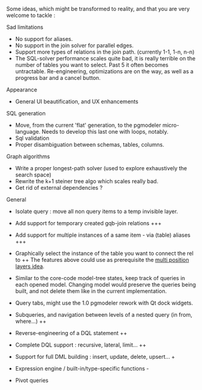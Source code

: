 Some ideas, which might be transformed to reality, and that you are very welcome to tackle :

Sad limitations
 - No support for aliases.
 - No support in the join solver for parallel edges.
 - Support more types of relations in the join path. (currently 1-1, 1-n, n-n)
 - The SQL-solver performance scales quite bad, it is really terrible on the number of tables you want to select. Past 5 it often becomes untractable. Re-engineering, optimizations are on the way, as well as a progress bar and a cancel button.

Appearance
 - General UI beautification, and UX enhancements

SQL generation
 - Move, from the current 'flat' generation, to the pgmodeler micro-language.
 Needs to develop this last one with loops, notably.
 - Sql validation
 - Proper disambiguation between schemas, tables, columns.

Graph algorithms
 - Write a proper longest-path solver (used to explore exhaustively the search space)
 - Rewrite the k+1 steiner tree algo which scales really bad.
 - Get rid of external dependencies ?

General
 - Isolate query : move all non query items to a temp invisible layer.
 - Add support for temporary created gqb-join relations +++
 - Add support for multiple instances of a same item - via (table) aliases +++
 - Graphically select the instance of the table you want to connect the rel to ++
The features above could use as prerequisite the [multi position layers idea](https://github.com/pgmodeler/pgmodeler/issues/1318).

 - Similar to the core-code model-tree states, keep track of queries in each opened model.
Changing model would preserve the queries being built, and not delete them like in the current implementation.
 - Query tabs, might use the 1.0 pgmodeler rework with Qt dock widgets.

 - Subqueries, and navigation between levels of a nested query (in from, where...) ++
 - Reverse-engineering of a DQL statement ++
 - Complete DQL support : recursive, lateral, limit... ++
 - Support for full DML building : insert, update, delete, upsert... +
 - Expression engine / built-in/type-specific functions -
 - Pivot queries
